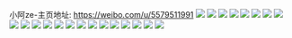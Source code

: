 小阿ze-主页地址: https://weibo.com/u/5579511991 
![](https://wx4.sinaimg.cn/mw2000/0065B3WTly1h9ioa64gdoj33402c0x6p.jpg) 
![](https://wx4.sinaimg.cn/mw2000/0065B3WTly1h9ioa8h0nmj33402c04qr.jpg) 
![](https://wx4.sinaimg.cn/mw2000/0065B3WTly1h9ioa5371xj32c02u7x6p.jpg) 
![](https://wx4.sinaimg.cn/mw2000/0065B3WTly1h9ioa2j2o3j33402c0hdu.jpg) 
![](https://wx4.sinaimg.cn/mw2000/0065B3WTly1h9iob96atwj31hc0u0njj.jpg) 
![](https://wx4.sinaimg.cn/mw2000/0065B3WTly1h9ioa709dqj32c02c0hdt.jpg) 
![](https://wx4.sinaimg.cn/mw2000/0065B3WTly1h9ioa9kvzmj33402c07wi.jpg) 
![](https://wx4.sinaimg.cn/mw2000/0065B3WTly1h9ioab3zilj30wi0win1q.jpg) 
![](https://wx4.sinaimg.cn/mw2000/0065B3WTly1h8zxz8h534j31hc0u01kx.jpg) 
![](https://wx4.sinaimg.cn/mw2000/0065B3WTly1h8zxz9ykbyj33402c0b2a.jpg) 
![](https://wx4.sinaimg.cn/mw2000/0065B3WTly1h8zxz4hrqkj33402c07wj.jpg) 
![](https://wx4.sinaimg.cn/mw2000/0065B3WTly1h8zxzekwsvj33402c07wj.jpg) 
![](https://wx4.sinaimg.cn/mw2000/0065B3WTly1h8zxywwqzsj33402c0u0x.jpg) 
![](https://wx4.sinaimg.cn/mw2000/0065B3WTly1h8zxzcjy5ij31hc0u0qon.jpg) 
![](https://wx4.sinaimg.cn/mw2000/0065B3WTly1h8zxz109wlj32801o0u0x.jpg) 
![](https://wx4.sinaimg.cn/mw2000/0065B3WTly1h87fleqdk0j33402c0kjm.jpg) 
![](https://wx4.sinaimg.cn/mw2000/0065B3WTly1h7dyl87jfej30sg0k2dia.jpg) 
![](https://wx4.sinaimg.cn/mw2000/0065B3WTly1h765gx2nsbj33402c07wj.jpg) 
![](https://wx4.sinaimg.cn/mw2000/0065B3WTly1h765h007n4j33402c01kz.jpg) 
![](https://wx4.sinaimg.cn/mw2000/0065B3WTly1h765h1sctlj33402c0kjl.jpg) 
![](https://wx4.sinaimg.cn/mw2000/0065B3WTly1h765h3mjjaj33402c0x6p.jpg) 
![](https://wx4.sinaimg.cn/mw2000/0065B3WTly1h765h5vmyzj33402c0u0y.jpg) 
